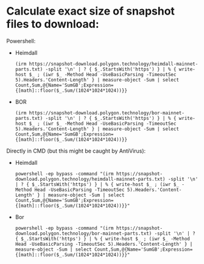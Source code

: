 # Calculate exact size of snapshot files to download:

Powershell:
- Heimdall

      (irm https://snapshot-download.polygon.technology/heimdall-mainnet-parts.txt) -split '\n' | ? { $_.StartsWith('https') } | % { write-host $_ ; (iwr $_ -Method Head -UseBasicParsing -TimeoutSec 5).Headers.'Content-Length' } | measure-object -Sum | select Count,Sum,@{Name='SumGB';Expression={[math]::floor($_.Sum/(1024*1024*1024))}}

- BOR

      (irm https://snapshot-download.polygon.technology/bor-mainnet-parts.txt) -split '\n' | ? { $_.StartsWith('https') } | % { write-host $_ ; (iwr $_ -Method Head -UseBasicParsing -TimeoutSec 5).Headers.'Content-Length' } | measure-object -Sum | select Count,Sum,@{Name='SumGB';Expression={[math]::floor($_.Sum/(1024*1024*1024))}}




Directly in CMD (but this might be caught by AntiVirus):
- Heimdall

      powershell -ep bypass -command "(irm https://snapshot-download.polygon.technology/heimdall-mainnet-parts.txt) -split '\n' | ? { $_.StartsWith('https') } | % { write-host $_ ; (iwr $_ -Method Head -UseBasicParsing -TimeoutSec 5).Headers.'Content-Length' } | measure-object -Sum | select Count,Sum,@{Name='SumGB';Expression={[math]::floor($_.Sum/(1024*1024*1024))}}"

- Bor

      powershell -ep bypass -command "(irm https://snapshot-download.polygon.technology/bor-mainnet-parts.txt) -split '\n' | ? { $_.StartsWith('https') } | % { write-host $_ ; (iwr $_ -Method Head -UseBasicParsing -TimeoutSec 5).Headers.'Content-Length' } | measure-object -Sum | select Count,Sum,@{Name='SumGB';Expression={[math]::floor($_.Sum/(1024*1024*1024))}}"
